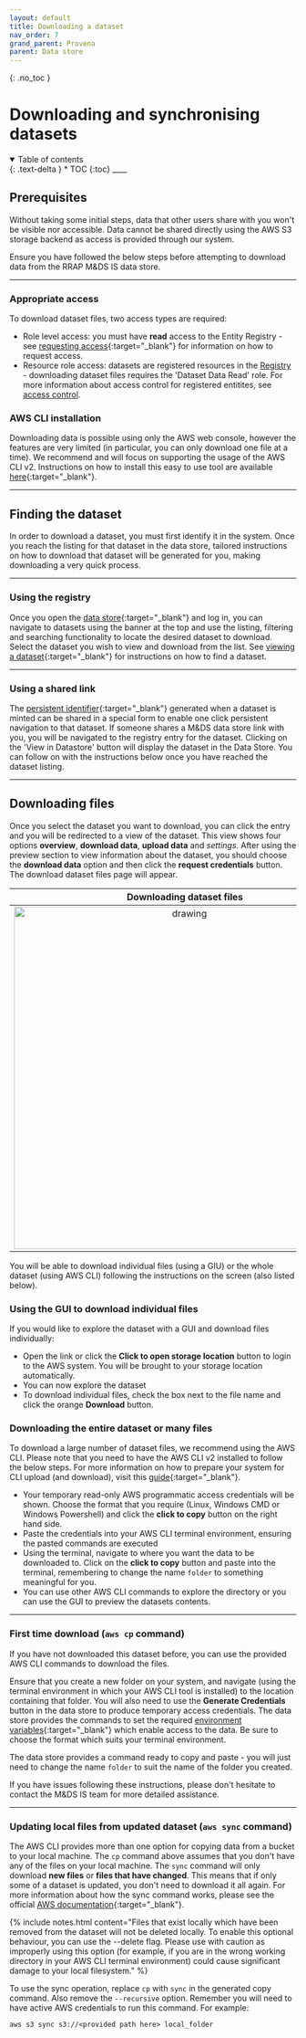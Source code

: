 ```yaml
---
layout: default
title: Downloading a dataset
nav_order: 7
grand_parent: Provena
parent: Data store
---
```


{: .no_toc }

# Downloading and synchronising datasets

<details  open markdown="block">
  <summary>
    Table of contents
  </summary>
{: .text-delta }
* TOC
{:toc}
____
</details>

## Prerequisites

Without taking some initial steps, data that other users share with you won't be visible nor accessible. Data cannot be shared directly using the AWS S3 storage backend as access is provided through our system.

Ensure you have followed the below steps before attempting to download data from the RRAP M&DS IS data store.

---

### Appropriate access

To download dataset files, two access types are required:

-   Role level access: you must have **read** access to the Entity Registry - see [requesting access](../getting-started-is/requesting-access-is.html){:target="\_blank"} for information on how to request access.
-   Resource role access: datasets are registered resources in the [Registry](../provenance/registry/overview) - downloading dataset files requires the 'Dataset Data Read' role. For more information about access control for registered entitites, see [access control](../provenance/registry/access-control).

### AWS CLI installation

Downloading data is possible using only the AWS web console, however the features are very limited (in particular, you can only download one file at a time). We recommend and will focus on supporting the usage of the AWS CLI v2. Instructions on how to install this easy to use tool are available [here](setting-up-the-aws-cli.html){:target="\_blank"}.

---

## Finding the dataset

In order to download a dataset, you must first identify it in the system. Once you reach the listing for that dataset in the data store, tailored instructions on how to download that dataset will be generated for you, making downloading a very quick process.

---

### Using the registry

Once you open the [data store](https://data.mds.gbrrestoration.org){:target="\_blank"} and log in, you can navigate to datasets using the banner at the top and use the listing, filtering and searching functionality to locate the desired dataset to download. Select the dataset you wish to view and download from the list. See [viewing a dataset](../data-store/viewing-a-dataset.md){:target="\_blank"} for instructions on how to find a dataset.

---

### Using a shared link

The [persistent identifier](../digital-object-identifiers.html){:target="\_blank"} generated when a dataset is minted can be shared in a special form to enable one click persistent navigation to that dataset. If someone shares a M&DS data store link with you, you will be navigated to the registry entry for the dataset. Clicking on the 'View in Datastore' button will display the dataset in the Data Store. You can follow on with the instructions below once you have reached the dataset listing.

---

## Downloading files

Once you select the dataset you want to download, you can click the entry and you will be redirected to a view of the dataset. This view shows four options **overview**, **download data**, **upload data** and _settings_. After using the preview section to view information about the dataset, you should choose the **download data** option and then click the **request credentials** button.
The download dataset files page will appear.

|                                   Downloading dataset files                                    |
| :--------------------------------------------------------------------------------------------: |
| <img src="../../assets/images/data_store/downloadDatasetFiles.png" alt="drawing" width="600"/> |

You will be able to download individual files (using a GIU) or the whole dataset (using AWS CLI) following the instructions on the screen (also listed below).

### Using the GUI to download individual files

If you would like to explore the dataset with a GUI and download files individually:

-   Open the link or click the **Click to open storage location** button to login to the AWS system. You will be brought to your storage location automatically.
-   You can now explore the dataset
-   To download individual files, check the box next to the file name and click the orange **Download** button.

### Downloading the entire dataset or many files

To download a large number of dataset files, we recommend using the AWS CLI.
Please note that you need to have the AWS CLI v2 installed to follow the below steps. For more information on how to prepare your system for CLI upload (and download), visit this [guide](setting-up-the-aws-cli.html){:target="\_blank"}.

-   Your temporary read-only AWS programmatic access credentials will be shown. Choose the format that you require (Linux, Windows CMD or Windows Powershell) and click the **click to copy** button on the right hand side.
-   Paste the credentials into your AWS CLI terminal environment, ensuring the pasted commands are executed
-   Using the terminal, navigate to where you want the data to be downloaded to. Click on the **click to copy** button and paste into the terminal, remembering to change the name `folder` to something meaningful for you.
-   You can use other AWS CLI commands to explore the directory or you can use the GUI to preview the datasets contents.

---

### First time download (`aws cp` command)

If you have not downloaded this dataset before, you can use the provided AWS CLI commands to download the files.

Ensure that you create a new folder on your system, and navigate (using the terminal environment in which your AWS CLI tool is installed) to the location containing that folder. You will also need to use the **Generate Credentials** button in the data store to produce temporary access credentials. The data store provides the commands to set the required [environment variables](https://docs.aws.amazon.com/cli/latest/userguide/cli-configure-envvars.html){:target="\_blank"} which enable access to the data. Be sure to choose the format which suits your terminal environment.

The data store provides a command ready to copy and paste - you will just need to change the name `folder` to suit the name of the folder you created.

If you have issues following these instructions, please don't hesitate to contact the M&DS IS team for more detailed assistance.

---

### Updating local files from updated dataset (`aws sync` command)

The AWS CLI provides more than one option for copying data from a bucket to your local machine. The `cp` command above assumes that you don't have any of the files on your local machine. The `sync` command will only download **new files** or **files that have changed**. This means that if only some of a dataset is updated, you don't need to download it all again. For more information about how the sync command works, please see the official [AWS documentation](https://docs.aws.amazon.com/cli/latest/reference/s3/sync.html){:target="\_blank"}.

{% include notes.html content="Files that exist locally which have been removed from the dataset will not be deleted locally. To enable this optional behaviour, you can use the --delete flag. Please use with caution as improperly using this option (for example, if you are in the wrong working directory in your AWS CLI terminal environment) could cause significant damage to your local filesystem." %}

To use the sync operation, replace `cp` with `sync` in the generated copy command. Also remove the `--recursive` option. Remember you will need to have active AWS credentials to run this command. For example:

```
aws s3 sync s3://<provided path here> local_folder
```
